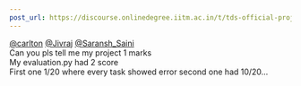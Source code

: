 ```yaml
---
post_url: https://discourse.onlinedegree.iitm.ac.in/t/tds-official-project1-discrepencies/171141/229
---
```

[@carlton](/u/carlton) [@Jivraj](/u/jivraj) [@Saransh\_Saini](/u/saransh_saini)  
Can you pls tell me my project 1 marks  
My evaluation.py had 2 score  
First one 1/20 where every task showed error second one had 10/20…